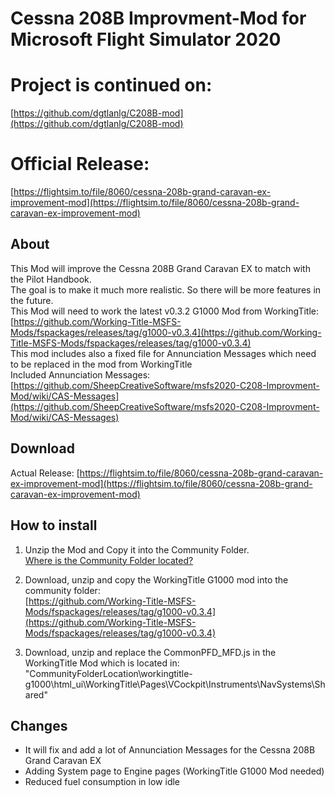 # Cessna 208B Improvment-Mod for Microsoft Flight Simulator 2020

# Project is continued on:
[https://github.com/dgtlanlg/C208B-mod](https://github.com/dgtlanlg/C208B-mod)
# Official Release:
[https://flightsim.to/file/8060/cessna-208b-grand-caravan-ex-improvement-mod](https://flightsim.to/file/8060/cessna-208b-grand-caravan-ex-improvement-mod)


## About
This Mod will improve the Cessna 208B Grand Caravan EX to match with the Pilot Handbook.  
The goal is to make it much more realistic. So there will be more features in the future.  
This Mod will need to work the latest v0.3.2 G1000 Mod from WorkingTitle:  
[https://github.com/Working-Title-MSFS-Mods/fspackages/releases/tag/g1000-v0.3.4](https://github.com/Working-Title-MSFS-Mods/fspackages/releases/tag/g1000-v0.3.4)  
This mod includes also a fixed file for Annunciation Messages which need to be replaced in the mod from WorkingTitle  
Included Annunciation Messages:  
[https://github.com/SheepCreativeSoftware/msfs2020-C208-Improvment-Mod/wiki/CAS-Messages](https://github.com/SheepCreativeSoftware/msfs2020-C208-Improvment-Mod/wiki/CAS-Messages)

## Download

Actual Release:
[https://flightsim.to/file/8060/cessna-208b-grand-caravan-ex-improvement-mod](https://flightsim.to/file/8060/cessna-208b-grand-caravan-ex-improvement-mod)
  
## How to install

1. Unzip the Mod and Copy it into the Community Folder.  
[Where is the Community Folder located?](https://www.flightsim.com/vbfs/content.php?21235-Finding-The-MSFS-2020-Community-Folder)

2. Download, unzip and copy the WorkingTitle G1000 mod into the community folder:  
[https://github.com/Working-Title-MSFS-Mods/fspackages/releases/tag/g1000-v0.3.4](https://github.com/Working-Title-MSFS-Mods/fspackages/releases/tag/g1000-v0.3.4)  

3. Download, unzip and replace the CommonPFD_MFD.js in the WorkingTitle Mod which is located in:  
"CommunityFolderLocation\workingtitle-g1000\html_ui\WorkingTitle\Pages\VCockpit\Instruments\NavSystems\Shared\"

## Changes
- It will fix and add a lot of Annunciation Messages for the Cessna 208B Grand Caravan EX
- Adding System page to Engine pages (WorkingTitle G1000 Mod needed)
- Reduced fuel consumption in low idle
